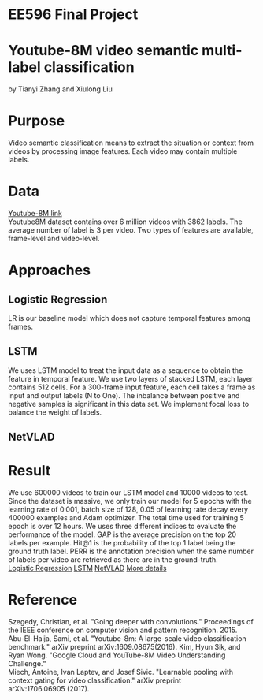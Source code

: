 # EE596 Final Project
# Youtube-8M video semantic multi-label classification 
  by Tianyi Zhang and Xiulong Liu
# Purpose
  Video semantic classification means to extract the situation or context from videos by processing image features. Each video may contain multiple labels.
# Data
[Youtube-8M link](https://research.google.com/youtube8m/)<br/>
Youtube8M dataset contains over 6 million videos with 3862 labels. The average number of label is 3 per video. Two types of features are available, frame-level and video-level. 
# Approaches
## Logistic Regression
LR is our baseline model which does not capture temporal features among frames.
## LSTM
We uses LSTM model to treat the input data as a sequence to obtain the feature in temporal feature. We use two layers of stacked LSTM, each layer contains 512 cells. For a 300-frame input feature, each cell takes a frame as input and output labels (N to One). The inbalance between positive and negative samples is significant in this data set. We implement focal loss to balance the weight of labels.
## NetVLAD


# Result
We use 600000 videos to train our LSTM model and 10000 videos to test. Since the dataset is massive, we only train our model for 5 epochs with the learning rate of 0.001, batch size of 128, 0.05 of learning rate decay every 400000 examples and Adam optimizer. The total time used for training 5 epoch is over 12 hours. We uses three different indices to evaluate the performance of the model. GAP is the average precision on the top 20 labels per example. Hit@1 is the probability of the top 1 label being the ground truth label. PERR is the annotation precision when the same number of labels per video are retrieved as there are in the ground-truth.<br/> 
[Logistic Regression](https://github.com/TianyiZhang0315/EE596FinalProject/blob/master/logistic.png)
[LSTM](https://github.com/TianyiZhang0315/EE596FinalProject/blob/master/lstm.png)
[NetVLAD](https://github.com/TianyiZhang0315/EE596FinalProject/blob/master/vald_4.png)
[More details](https://github.com/TianyiZhang0315/EE596FinalProject/blob/master/FinalReport.pdf) 

# Reference
Szegedy, Christian, et al. "Going deeper with convolutions." Proceedings of the IEEE conference on computer vision and pattern recognition. 2015.<br/>
Abu-El-Haija, Sami, et al. "Youtube-8m: A large-scale video classification benchmark." arXiv preprint arXiv:1609.08675(2016).
Kim, Hyun Sik, and Ryan Wong. "Google Cloud and YouTube-8M Video Understanding Challenge.“<br/>
Miech, Antoine, Ivan Laptev, and Josef Sivic. "Learnable pooling with context gating for video classification." arXiv preprint arXiv:1706.06905 (2017).<br/>

